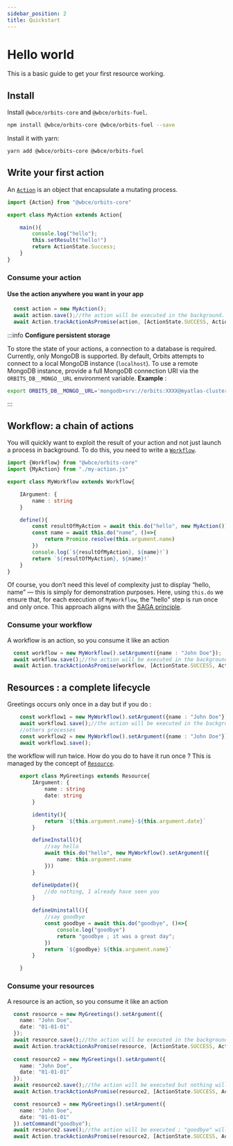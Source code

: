 ```yaml
---
sidebar_position: 2
title: Quickstart
---
```


# Hello world
This is a basic guide to get your first resource working.

## Install

Install `@wbce/orbits-core` and `@wbce/orbits-fuel`.
```bash
npm install @wbce/orbits-core @wbce/orbits-fuel --save
```

Install it with yarn:
```bash
yarn add @wbce/orbits-core @wbce/orbits-fuel
```

## Write your first action

An [`Action`](./core-concepts/action.md) is an object that encapsulate a mutating process.


```typescript title='src/orbits/my-action.ts'
import {Action} from "@wbce/orbits-core"

export class MyAction extends Action{

    main(){
        console.log("hello");
        this.setResult("hello!")
        return ActionState.Success;
    }
}
```

### Consume your action

#### Use the action anywhere you want in your app

```typescript title='src/anywhere-in-your-app.ts'
  const action = new MyAction();
  await action.save();//the action will be executed in the background.
  await Action.trackActionAsPromise(action, [ActionState.SUCCESS, ActionState.ERROR]);//this line is optional.
```


:::info
**Configure persistent storage**

To store the state of your actions, a connection to a database is required.
Currently, only MongoDB is supported.
By default, Orbits attempts to connect to a local MongoDB instance (`localhost`).
To use a remote MongoDB instance, provide a full MongoDB connection URI via the `ORBITS_DB__MONGO__URL` environment variable.
**Example** : 
```bash
export ORBITS_DB__MONGO__URL='mongodb+srv://orbits:XXXX@myatlas-cluster.mongodb.net/orbits-test?retryWrites=true&w=majority'
```
:::

## Workflow: a chain of actions

You will quickly want to exploit the result of your action and not just launch a process in background.
To do this, you need to write a [`Workflow`](./core-concepts/workflow.md).

```typescript title='src/orbits/my-workflow.ts'
import {Workflow} from "@wbce/orbits-core"
import {MyAction} from "./my-action.js"

export class MyWorkflow extends Workflow{

    IArgument: {
        name : string
    }

    define(){
        const resultOfMyAction = await this.do("hello", new MyAction());
        const name = await this.do("name", ()=>{
            return Promise.resolve(this.argument.name)
        })
        console.log(`${resultOfMyAction}, ${name}!`)
        return `${resultOfMyAction}, ${name}!`
    }
}
```

Of course, you don’t need this level of complexity just to display “hello, name” — this is simply for demonstration purposes.
Here, using `this.do` we ensure that, for each execution of `MyWorkflow`, the "hello" step is run once and only once.
This approach aligns with the [SAGA principle](https://microservices.io/patterns/data/saga.html).

### Consume your workflow

A workflow is an action, so you consume it like an action
```typescript title='src/anywhere-in-your-app.ts'
  const workflow = new MyWorkflow().setArgument({name : "John Doe"});
  await workflow.save();//the action will be executed in the background.
  await Action.trackActionAsPromise(workflow, [ActionState.SUCCESS, ActionState.ERROR]);//this line is optional.
```

## Resources : a complete lifecycle

Greetings occurs only once in a day but if you do : 

```typescript title='src/consume-workflow.ts'
    const workflow1 = new MyWorkflow().setArgument({name : "John Doe"});
    await workflow1.save();//the action will be executed in the background.
    //others processes
    const workflow2 = new MyWorkflow().setArgument({name : "John Doe"});
    await workflow1.save();
```

the workflow will run twice. How do you do to have it run once ?
This is managed by the concept of [`Resource`](./core-concepts/resource.md).

```typescript title='src/orbits/my-resource.ts'
    export class MyGreetings extends Resource{
        IArgument: {
            name : string
            date: string
        }

        identity(){
            return `${this.argument.name}-${this.argument.date}`
        }

        defineInstall(){
            //say hello
            await this.do("hello", new MyWorkflow().setArgument({
                name: this.argument.name
            }))
        }

        defineUpdate(){
            //do nothing, I already have seen you
        }

        defineUninstall(){
            //say goodbye
            const goodbye = await this.do("goodbye", ()=>{
                console.log("goodbye")
                return "goodbye ; it was a great day";
            })
            return `${goodbye} ${this.argument.name}`
        }

    }
```

### Consume your resources

A resource is an action, so you consume it like an action
```typescript title='src/anywhere-in-your-app.ts'
  const resource = new MyGreetings().setArgument({
    name: "John Doe",
    date: "01-01-01"
  });
  await resource.save();//the action will be executed in the background. the greetings will appear in the console
  await Action.trackActionAsPromise(resource, [ActionState.SUCCESS, ActionState.ERROR]); 
  
  const resource2 = new MyGreetings().setArgument({
    name: "John Doe",
    date: "01-01-01"
  });
  await resource2.save();//the action will be executed but nothing will appear in the console.log, as we already installed the resource
  await Action.trackActionAsPromise(resource2, [ActionState.SUCCESS, ActionState.ERROR]); 

  const resource3 = new MyGreetings().setArgument({
    name: "John Doe",
    date: "01-01-01"
  }).setCommand("goodbye");
  await resource2.save();//the action will be executed ; "goodbye" will appear in the console
  await Action.trackActionAsPromise(resource2, [ActionState.SUCCESS, ActionState.ERROR]);
```